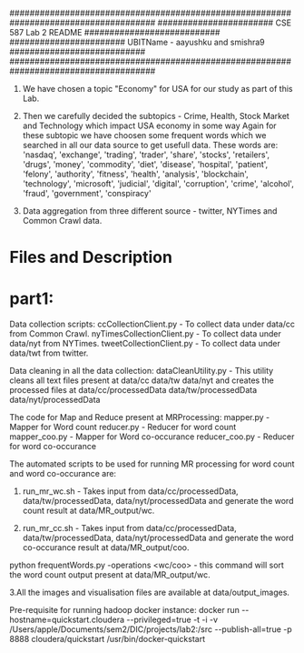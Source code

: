 #####################################################################################
#######################       CSE 587 Lab 2 README        ###########################
####################### UBITName - aayushku and smishra9 ###########################
#####################################################################################

1. We have chosen a topic "Economy" for USA for our study as part of this Lab.

2. Then we carefully decided the subtopics - Crime, Health, Stock Market and Technology which impact USA economy in some way
   Again for these subtopic we have choosen some frequent words which we searched in all our data source to get usefull data.
   These words are:
	'nasdaq', 'exchange', 'trading', 'trader', 'share', 'stocks', 'retailers', 'drugs',
	'money', 'commodity', 'diet', 'disease', 'hospital', 'patient', 'felony', 'authority',
	'fitness', 'health', 'analysis', 'blockchain', 'technology', 'microsoft', 'judicial',
	'digital', 'corruption', 'crime', 'alcohol', 'fraud', 'government', 'conspiracy'


2. Data aggregation from three different source - twitter, NYTimes and Common Crawl data.

Files and Description
=================================
part1:
======
Data collection scripts:
	ccCollectionClient.py 		- To collect data under data/cc from Common Crawl.
	nyTimesCollectionClient.py      - To collect data under data/nyt from NYTimes.
	tweetCollectionClient.py	- To collect data under data/twt from twitter.

Data cleaning in all the data collection:
dataCleanUtility.py				- This utility cleans all text files present at
									data/cc
									data/tw
									data/nyt
								  and creates the processed files at
								    data/cc/processedData
									data/tw/processedData
									data/nyt/processedData
									
The code for Map and Reduce present at MRProcessing:
mapper.py      - Mapper for Word count
reducer.py     - Reducer for word count
mapper_coo.py  - Mapper for Word co-occurance
reducer_coo.py - Reducer for word co-occurance

The automated scripts to be used for running MR processing for word count and word co-occurance are:

1. run_mr_wc.sh - Takes input from data/cc/processedData, data/tw/processedData, data/nyt/processedData
               and generate the word count result at data/MR_output/wc.

2. run_mr_cc.sh - Takes input from data/cc/processedData, data/tw/processedData, data/nyt/processedData
               and generate the word co-occurance result at data/MR_output/coo.

python frequentWords.py -operations <wc/coo> - this command will sort the word count output present at data/MR_output/wc.

3.All the images and visualisation files are available at data/output_images.

Pre-requisite for running hadoop docker instance:
docker run --hostname=quickstart.cloudera --privileged=true -t -i -v /Users/apple/Documents/sem2/DIC/projects/lab2:/src --publish-all=true -p 8888 cloudera/quickstart /usr/bin/docker-quickstart
